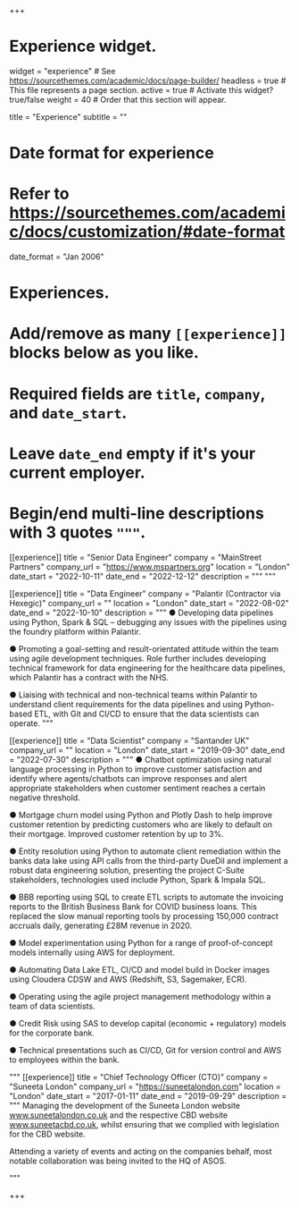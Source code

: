 +++
# Experience widget.
widget = "experience"  # See https://sourcethemes.com/academic/docs/page-builder/
headless = true  # This file represents a page section.
active = true  # Activate this widget? true/false
weight = 40  # Order that this section will appear.

title = "Experience"
subtitle = ""

# Date format for experience
#   Refer to https://sourcethemes.com/academic/docs/customization/#date-format
date_format = "Jan 2006"

# Experiences.
#   Add/remove as many `[[experience]]` blocks below as you like.
#   Required fields are `title`, `company`, and `date_start`.
#   Leave `date_end` empty if it's your current employer.
#   Begin/end multi-line descriptions with 3 quotes `"""`.

[[experience]]
    title = "Senior Data Engineer"
  company = "MainStreet Partners"
  company_url = "https://www.mspartners.org"
  location = "London"
  date_start = "2022-10-11"
  date_end = "2022-12-12"
  description = """ 
  """

[[experience]]
    title = "Data Engineer"
  company = "Palantir (Contractor via Hexegic)"
  company_url = ""
  location = "London"
  date_start = "2022-08-02"
  date_end = "2022-10-10"
  description = """ 
●	Developing data pipelines using Python, Spark & SQL – debugging any issues with the pipelines using the foundry platform within Palantir.

●	Promoting a goal-setting and result-orientated attitude within the team using agile development techniques. Role further includes developing technical framework for data engineering for the healthcare data pipelines, which Palantir has a contract with the NHS.

●	Liaising with technical and non-technical teams within Palantir to understand client requirements for the data pipelines and using Python-based ETL, with Git and CI/CD to ensure that the data scientists can operate.
  """


[[experience]]
  title = "Data Scientist"
  company = "Santander UK"
  company_url = ""
  location = "London"
  date_start = "2019-09-30"
  date_end = "2022-07-30"
  description = """
● Chatbot optimization using natural language processing in Python to improve customer satisfaction and identify where agents/chatbots can improve responses and alert appropriate stakeholders when customer sentiment reaches a certain negative threshold.


● Mortgage churn model using Python and Plotly Dash to help improve customer retention by predicting customers who are likely to default on their mortgage. Improved customer retention by up to 3%.


● Entity resolution using Python to automate client remediation within the banks data lake using API calls from the third-party DueDil and implement a robust data engineering solution, presenting the project C-Suite stakeholders, technologies used include Python, Spark & Impala SQL.

● BBB reporting using SQL to create ETL scripts to automate the invoicing reports to the British Business Bank for COVID business loans. This replaced the slow manual reporting tools by processing 150,000 contract accruals daily, generating £28M revenue in 2020.

● Model experimentation using Python for a range of proof-of-concept models internally using AWS for deployment.

● Automating Data Lake ETL, CI/CD and model build in Docker images using Cloudera CDSW and AWS (Redshift, S3, Sagemaker, ECR).

● Operating using the agile project management methodology within a team of data scientists.

● Credit Risk using SAS to develop capital (economic + regulatory) models for the corporate bank.

● Technical presentations such as CI/CD, Git for version control and AWS to employees within the bank.


"""
[[experience]]
    title = "Chief Technology Officer (CTO)"
  company = "Suneeta London"
  company_url = "https://suneetalondon.com"
  location = "London"
  date_start = "2017-01-11"
  date_end = "2019-09-29"
  description = """ 
Managing the development of the Suneeta London website www.suneetalondon.co.uk and the respective CBD website www.suneetacbd.co.uk, whilst ensuring that we complied with legislation for the CBD website.


Attending a variety of events and acting on the companies behalf, most notable collaboration was being invited to the HQ of ASOS.


  """


+++
